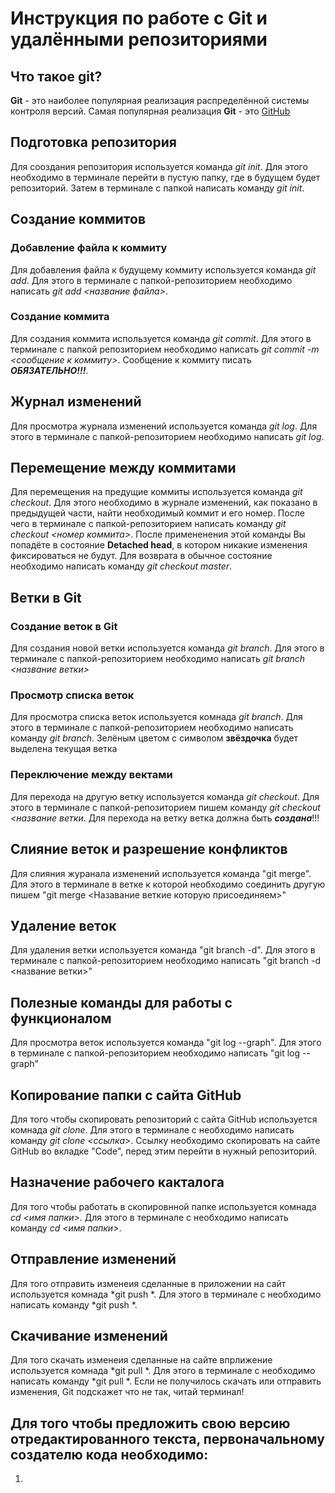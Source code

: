 # Инструкция по работе с Git и удалёнными репозиториями

## Что такое git?
**Git** - это наиболее популярная реализация распределённой системы контроля версий. Самая популярная реализация **Git** - это [GitHub](https://github.com/)

## Подготовка репозитория
Для сооздания репозитория используется команда *git init*. Для этого необходимо в терминале перейти в пустую папку, где в будущем будет репозиторий. Затем в терминале с папкой написать команду *git init*.

## Создание коммитов

### Добавление файла к коммиту
Для добавления файла к будущему коммиту используется команда *git add*. Для этого в терминале с папкой-репозиторием необходимо написать *git add <название файла>*.

### Создание коммита
Для создания коммита используется команда *git commit*. Для этого в терминале с папкой репозиторием необходимо написать *git commit -m <сообщение к коммиту>*. Сообщение к коммиту писать ***ОБЯЗАТЕЛЬНО!!!***.

## Журнал изменений
Для просмотра журнала изменений используется команда *git log*. Для этого в терминале с папкой-репозиторием необходимо написать *git log*.

## Перемещение между коммитами
Для перемещения на предущие коммиты используется команда *git checkout*. Для этого необходимо в журнале изменений, как показано в предыдущей части, найти необходимый коммит и его номер. После чего в терминале с папкой-репозиторием написать команду *git checkout <номер коммита>*. После примененения этой команды Вы попадёте в состояние **Detached head**, в котором никакие изменения фиксироваться не будут. Для возврата в обычное состояние необходимо написать команду *git checkout master*.

## Ветки в Git
### Создание веток в Git
Для создания новой ветки используется команда *git branch*. Для этого в терминале с папкой-репозиторием необходимо написать *git branch <название ветки>*

### Просмотр списка веток
Для просмотра списка веток используется комнада *git branch*. Для этого в терминале с папкой-репозиторием необходимо написать команду *git branch*. Зелёным цветом с символом **звёздочка** будет выделена текущая ветка

### Переключение между вектами
Для перехода на другую ветку используется команда *git checkout*. Для этого в терминале с папкой-репозиторием пишем команду *git checkout <название ветки*. Для перехода на ветку ветка должна быть ***создана***!!!

## Слияние веток и разрешение конфликтов
Для слияния журанала изменений используется команда "git merge". Для этого в терминале в ветке к которой необходимо соединить другую пишем "git merge <Назавание веткие которую присоединяем>"

## Удаление веток
Для удаления ветки используется команда "git branch -d". Для этого в терминале с папкой-репозиторием необходимо написать "git branch -d <название ветки>"

## Полезные команды для работы с функционалом
Для просмотра веток используется команда "git log --graph". Для этого в терминале с папкой-репозиторием необходимо написать "git log --graph"

## Копирование папки с сайта GitHub
Для того чтобы скопировать репозиторий с сайта GitHub используется комнада *git clone*. Для этого в терминале с необходимо написать команду *git clone <ссылка>*. Ссылку необходимо скопировать на сайте GitHub во вкладке "Code", перед этим перейти в нужный репозиторий.

## Назначение рабочего какталога
Для того чтобы работать в скопировнной папке используется комнада *cd <имя папки>*. Для этого в терминале с необходимо написать команду *cd <имя папки>*.

## Отправление изменений
Для того отправить изменеия сделанные в приложении на сайт используется комнада *git push *. Для этого в терминале с необходимо написать команду *git push *. 

## Скачивание изменений
Для того скачать изменеия сделанные на сайте впрлижение используется комнада *git pull *. Для этого в терминале с необходимо написать команду *git pull *. Если не получилось скачать или отправить изменения, Git подскажет что не так, читай терминал!

## Для того чтобы предложить свою версию отредактированного текста, первоначальному создателю кода необходимо:
1. 